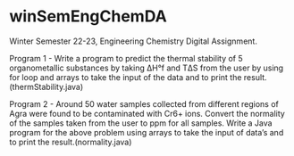 # winSemEngChemDA
Winter Semester 22-23, Engineering Chemistry Digital Assignment.

Program 1 - Write a program to predict the thermal stability of 5 organometallic substances by 
taking ΔH°f and TΔS from the user by using for loop and arrays to take the input of 
the data and to print the result. (thermStability.java)

Program 2 - Around 50 water samples collected from different regions of Agra were found to be 
contaminated with Cr6+ ions. Convert the normality of the samples taken from the 
user to ppm for all samples. Write a Java program for the above problem using arrays to take the input of data’s and 
to print the result.(normality.java)
